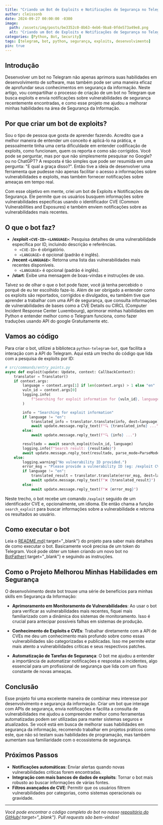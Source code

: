 ```yaml
---
title: "Criando um Bot de Exploits e Notificações de Segurança no Telegram"
author: cleissonb
date: 2024-09-27 00:00:00 -0300
image:
  path: /assets/img/posts/be3352c0-8b63-4eb6-9ba8-0fde573a49e8.png
  alt: "Criando um Bot de Exploits e Notificações de Segurança no Telegram"
categories: [Python, Bot, Security]
tags: [telegram, bot, python, segurança, exploits, desenvolvimento]
pin: true
---
```


## Introdução

Desenvolver um bot no Telegram não apenas aprimora suas habilidades em desenvolvimento de software, mas também pode ser uma maneira eficaz de aprofundar seus conhecimentos em segurança da informação. Neste artigo, vou compartilhar o processo de criação de um bot no Telegram que busca exploits e envia notificações sobre vulnerabilidades de segurança recentemente encontradas, e como esse projeto me ajudou a melhorar minhas habilidades na área de Segurança da Informação.

## Por que criar um bot de exploits?

Sou o tipo de pessoa que gosta de aprender fazendo. Acredito que a melhor maneira de entender um conceito é aplicá-lo na prática, e pessoalmente tinha uma certa dificuldade em entender codificação de exploits, como funcionam, quem os reporta e como são corrigidos. Você pode se perguntar, mas por que não simplesmente pesquisar no Google? ou no ChatGPT? A resposta é tão simples que pode ser resumida em uma pergunta: "E qual a graça disso?". Então tive a ideia de desenvolver uma ferramenta que pudesse não apenas facilitar o acesso a informações sobre vulnerabilidades e exploits, mas também fornecer notificações sobre ameaças em tempo real.

Com esse objetivo em mente, criei um bot de Exploits e Notificações de Segurança. Ele permite que os usuários busquem informações sobre vulnerabilidades específicas usando o identificador CVE (Common Vulnerabilities and Exposures) e também enviem notificações sobre as vulnerabilidades mais recentes.

## O que o bot faz?

- **/exploit `<CVE-ID>` `<LANGUAGE>`**: Pesquisa detalhes de uma vulnerabilidade específica por ID, incluindo descrição e referências.
    - `<CVE-ID>` é obrigatório.
    - `<LANGUAGE>` é opcional (padrão é inglês).
- **/recent `<LANGUAGE>`**: Retorna uma lista das vulnerabilidades mais recentes disponíveis.
    - `<LANGUAGE>` é opcional (padrão é inglês).
- **/start**: Exibe uma mensagem de boas-vindas e instruções de uso.

Talvez so de olhar o que o bot pode fazer, você já tenha percebido o porquê de eu ter escolhido faze-lo. Além de ser obrigado a entender como os exploits são reportados, corrigidos e divulgados, eu também tive que aprender a trabalhar com uma API de segurança, que consulta informações de vulnerabilidades de bases como a CVE Details ou CIRCL (Computer Incident Response Center Luxembourg), aprimorar minhas habilidades em Python e entender melhor como o Telegram funciona, como fazer traduções usando API do google Gratuitamente etc.

## Vamos ao código

Para criar o bot, utilizei a biblioteca `python-telegram-bot`, que facilita a interação com a API do Telegram. Aqui está um trecho do código que lida com a pesquisa de exploits por ID:

```python
# src/commands/entry_points.py
async def exploit(update: Update, context: CallbackContext):
    translator = Translator()
    if context.args:
        language = context.args[1] if len(context.args) > 1 else "en"
        vuln_id = context.args[0]
        logging.info(
            f"Searching for exploit information for {vuln_id}, language: {language}"
        )

        info = "Searching for exploit information"
        if language != "en":
            translated_info = translator.translate(info, dest=language).text
            await update.message.reply_text(f"🔍 {translated_info} ...")
        else:
            await update.message.reply_text(f"🔍 {info} ...")

        resultado = await search_exploit(vuln_id, language)
        logging.info(f"Search result: {resultado}")
        await update.message.reply_text(resultado, parse_mode=ParseMode.HTML)
    else:
        logging.warning("No vulnerability ID provided.")
        error_msg = "Please provide a vulnerability ID (eg: /exploit CVE-2021-34527)."
        if language != "en":
            translated_result = translator.translate(error_msg, dest=language).text
            await update.message.reply_text(f"❌ {translated_result}")
        else:
            await update.message.reply_text(f"❌ {error_msg}")
```

Neste trecho, o bot recebe um comando `/exploit` seguido de um identificador CVE e, opcionalmente, um idioma. Ele então chama a função `search_exploit` para buscar informações sobre a vulnerabilidade e retorna os resultados ao usuário.

## Como executar o bot

Leia o [README.md](https://github.com/cleissonbarbosa/telegram-security-bot/blob/main/README.md#how-to-create-a-bot-and-obtain-a-token-%EF%B8%8F){:target="\_blank"} do projeto para saber mais detalhes de como executar o bot. Basicamente você precisa de um token do Telegram. Você pode obter um token criando um novo bot no [BotFather](https://t.me/BotFather){:target="\_blank"} e seguindo as instruções.

## Como o Projeto Melhorou Minhas Habilidades em Segurança

O desenvolvimento deste bot trouxe uma série de benefícios para minhas skills em Segurança da Informação:

- **Aprimoramento em Monitoramento de Vulnerabilidades**: Ao usar o bot para verificar as vulnerabilidades mais recentes, fiquei mais familiarizado com a dinâmica dos sistemas de monitoramento. Isso é crucial para antecipar possíveis falhas em sistemas de produção.

- **Conhecimento de Exploits e CVEs**: Trabalhar diretamente com a API de CVEs me deu um conhecimento mais profundo sobre como essas vulnerabilidades são categorizadas e publicadas. Isso me permite estar mais atento a vulnerabilidades críticas e seus respectivos patches.

- **Automatização de Tarefas de Segurança**: O bot me ajudou a entender a importância de automatizar notificações e respostas a incidentes, algo essencial para um profissional de segurança que lida com um fluxo constante de novas ameaças.

## Conclusão

Esse projeto foi uma excelente maneira de combinar meu interesse por desenvolvimento e segurança da informação. Criar um bot que interage com APIs de segurança, envia notificações e facilita a consulta de vulnerabilidades me ajudou a compreender melhor como ferramentas automatizadas podem ser utilizadas para manter sistemas seguros e atualizados. Se você está em busca de melhorar suas habilidades em segurança da informação, recomendo trabalhar em projetos práticos como este, que não só testam suas habilidades de programação, mas também aumentam sua familiaridade com o ecossistema de segurança.

## Próximos Passos

- **Notificações automáticas**: Enviar alertas quando novas vulnerabilidades críticas forem encontradas.
- **Integração com mais bancos de dados de exploits**: Tornar o bot mais robusto ao buscar informações de várias fontes.
- **Filtros avançados de CVE**: Permitir que os usuários filtrem vulnerabilidades por categorias, como sistemas operacionais ou gravidade.

---

_Você pode encontrar o código completo do bot no nosso [repositório do GitHub](https://github.com/cleissonbarbosa/telegram-security-bot){:target="\_blank"}. Pull requests são bem-vindos!_